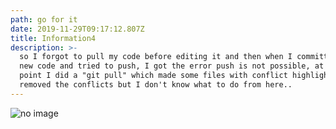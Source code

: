 ```yaml
---
path: go for it
date: 2019-11-29T09:17:12.807Z
title: Information4
description: >-
  so I forgot to pull my code before editing it and then when I committed the
  new code and tried to push, I got the error push is not possible, at that
  point I did a "git pull" which made some files with conflict highlighted. I
  removed the conflicts but I don't know what to do from here..
---
```

![no image](/assets/salty_egg.jpg "Eggs")
